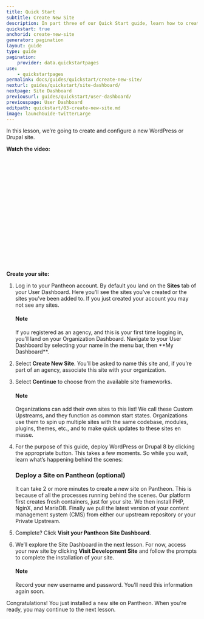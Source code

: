 ```yaml
---
title: Quick Start
subtitle: Create New Site
description: In part three of our Quick Start guide, learn how to create your new Pantheon site.
quickstart: true
anchorid: create-new-site
generator: pagination
layout: guide
type: guide
pagination:
    provider: data.quickstartpages
use:
    - quickstartpages
permalink: docs/guides/quickstart/create-new-site/
nexturl: guides/quickstart/site-dashboard/
nextpage: Site Dashboard
previousurl: guides/quickstart/user-dashboard/
previouspage: User Dashboard
editpath: quickstart/03-create-new-site.md
image: launchGuide-twitterLarge
---
```

In this lesson, we’re going to create and configure a new WordPress or Drupal site.

**Watch the video:**

<div class="panel panel-drop panel-guide">
<script src="//fast.wistia.com/embed/medias/6fvbeowg58.jsonp" async></script><script src="//fast.wistia.com/assets/external/E-v1.js" async></script><div class="wistia_responsive_padding" style="padding:56.25% 0 0 0;position:relative;"><div class="wistia_responsive_wrapper" style="height:100%;left:0;position:absolute;top:0;width:100%;"><div class="wistia_embed wistia_async_6fvbeowg58 videoFoam=true" style="height:100%;width:100%">&nbsp;</div></div></div>
</div>

**Create your site:**

1. Log in to your Pantheon account. By default you land on the **Sites** tab of your User Dashboard. Here you’ll see the sites you’ve created or the sites you’ve been added to. If you just created your account you may not see any sites.

    <div class="alert alert-info">
    <h4 class="info">Note</h4>
    <p markdown="1">If you registered as an agency, and this is your first time logging in, you’ll land on your Organization Dashboard. Navigate to your User Dashboard by selecting your name in the menu bar, then **My Dashboard**.
    </p></div>

2. Select **<span class="glyphicons glyphicons-plus" aria-hidden="true"></span> Create New Site**. You’ll be asked to name this site and, if you’re part of an agency, associate this site with your organization.

3. Select **Continue** to choose from the available site frameworks.

    <div class="alert alert-info">
    <h4 class="info">Note</h4>
    <p>Organizations can add their own sites to this list! We call these Custom Upstreams, and they function as common start states. Organizations use them to spin up multiple sites with the same codebase, modules, plugins, themes, etc., and to make quick updates to these sites en masse.
    </p></div>

4. For the purpose of this guide, deploy WordPress or Drupal 8 by clicking the appropriate button. This takes a few moments. So while you wait, learn what’s happening behind the scenes:

    <div class="panel panel-drop panel-guide" id="accordion">
      <div class="panel-heading panel-drop-heading">
         <a class="accordion-toggle panel-drop-title collapsed" data-toggle="collapse" data-parent="#accordion" data-proofer-ignore data-target="#understand-deploy"><h3 class="panel-title panel-drop-title" style="cursor:pointer;"><span style="line-height:.9" class="glyphicons glyphicons-lightbulb"></span> Deploy a Site on Pantheon (optional)</h3></a>
       </div>
       <div id="understand-deploy" class="collapse">
         <div class="panel-inner" markdown="1">
          It can take 2 or more minutes to create a new site on Pantheon. This is because of all the processes running behind the scenes. Our platform first creates fresh containers, just for your site. We then install PHP, NginX, and MariaDB. Finally we pull the latest version of your content management system (CMS) from either our upstream repository or your Private Upstream.
        </div>
       </div>
     </div>

5. Complete? Click **Visit your Pantheon Site Dashboard**.

6. We’ll explore the Site Dashboard in the next lesson. For now, access your new site by clicking **<span class="glyphicons glyphicons-new-window-alt" aria-hidden="true"></span> Visit Development Site** and follow the prompts to complete the installation of your site.

    <div class="alert alert-info">
    <h4 class="info">Note</h4>
    <p>Record your new username and password. You’ll need this information again soon.
    </p></div>

Congratulations! You just installed a new site on Pantheon. When you're ready, you may continue to the next lesson.
